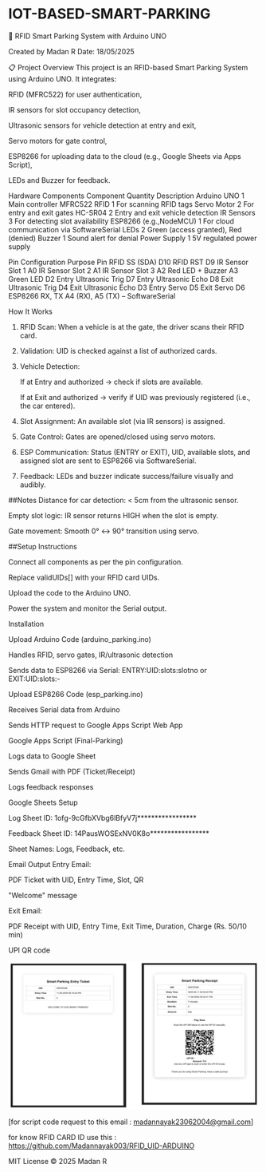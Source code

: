 # IOT-BASED-SMART-PARKING
🚗 RFID Smart Parking System with Arduino UNO

Created by Madan R
Date: 18/05/2025

📋 Project Overview
This project is an RFID-based Smart Parking System using Arduino UNO. It integrates:

RFID (MFRC522) for user authentication,

IR sensors for slot occupancy detection,

Ultrasonic sensors for vehicle detection at entry and exit,

Servo motors for gate control,

ESP8266 for uploading data to the cloud (e.g., Google Sheets via Apps Script),

LEDs and Buzzer for feedback.

Hardware Components
Component	            Quantity	               Description
Arduino UNO	             1                  	Main controller
MFRC522 RFID	           1                  	For scanning RFID tags
Servo Motor	             2                    For entry and exit gates
HC-SR04	                 2                    Entry and exit vehicle detection
IR Sensors	             3                    For detecting slot availability
ESP8266 (e.g.,NodeMCU) 	 1	                  For cloud communication via SoftwareSerial
LEDs	                   2	                  Green (access granted), Red (denied)
Buzzer	                 1	                  Sound alert for denial
Power Supply             1                	   5V regulated power supply


 Pin Configuration
Purpose	                             Pin
RFID SS (SDA)                       D10
RFID RST	                          D9
IR Sensor Slot 1	                  A0
IR Sensor Slot 2	                  A1
IR Sensor Slot 3                   	A2
Red LED + Buzzer                  	A3
Green LED                           D2
Entry Ultrasonic Trig	              D7
Entry Ultrasonic Echo            	  D8
Exit Ultrasonic Trig	              D4
Exit Ultrasonic Echo	              D3
Entry Servo                      	  D5
Exit Servo	                        D6
ESP8266 RX, TX	                    A4 (RX), A5 (TX) – SoftwareSerial

How It Works

1. RFID Scan: When a vehicle is at the gate, the driver scans their RFID card.

2. Validation: UID is checked against a list of authorized cards.

3. Vehicle Detection:

     If at Entry and authorized → check if slots are available.

     If at Exit and authorized → verify if UID was previously registered (i.e., the car entered).

4. Slot Assignment: An available slot (via IR sensors) is assigned.

5. Gate Control: Gates are opened/closed using servo motors.

6. ESP Communication: Status (ENTRY or EXIT), UID, available slots, and assigned slot are sent to ESP8266 via SoftwareSerial.

7. Feedback: LEDs and buzzer indicate success/failure visually and audibly.

##Notes
Distance for car detection: < 5cm from the ultrasonic sensor.

Empty slot logic: IR sensor returns HIGH when the slot is empty.

Gate movement: Smooth 0° ↔ 90° transition using servo.

##Setup Instructions
 
Connect all components as per the pin configuration.

Replace validUIDs[] with your RFID card UIDs.

Upload the code to the Arduino UNO.

Power the system and monitor the Serial output.


Installation

Upload Arduino Code (arduino_parking.ino)

Handles RFID, servo gates, IR/ultrasonic detection

Sends data to ESP8266 via Serial: ENTRY:UID:slots:slotno or EXIT:UID:slots:-

Upload ESP8266 Code (esp_parking.ino)

Receives Serial data from Arduino

Sends HTTP request to Google Apps Script Web App

Google Apps Script (Final-Parking)

Logs data to Google Sheet

Sends Gmail with PDF (Ticket/Receipt)

Logs feedback responses

Google Sheets Setup

Log Sheet ID: 1ofg-9cGfbXVbg6lBfyV7j*****************

Feedback Sheet ID: 14PausWOSExNV0K8o*****************

Sheet Names: Logs, Feedback, etc.


Email Output
Entry Email:

PDF Ticket with UID, Entry Time, Slot, QR

"Welcome" message

Exit Email:

PDF Receipt with UID, Entry Time, Exit Time, Duration, Charge (Rs. 50/10 min)

UPI QR code 

![image alt](https://github.com/Madannayak003/IOT-BASED-SMART-PARKING/blob/5d25ee585827dd1edc79a3eab401f2586feac0f3/Circuit/entry-exit-ticket.jpeg)

[for script code request to this email : madannayak23062004@gmail.com]

for know RFID CARD ID use this : https://github.com/Madannayak003/RFID_UID-ARDUINO

MIT License © 2025 Madan R
